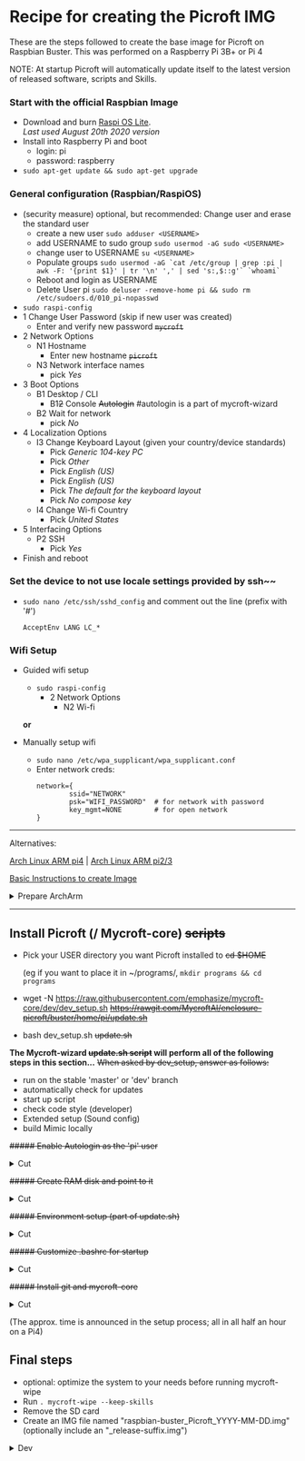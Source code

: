 # Recipe for creating the Picroft IMG

These are the steps followed to create the base image for Picroft on Raspbian Buster.  This was performed on a Raspberry Pi 3B+ or Pi 4

NOTE: At startup Picroft will automatically update itself to the latest version of released software, scripts and Skills.


### Start with the official Raspbian Image
* Download and burn [Raspi OS Lite](https://downloads.raspberrypi.org/raspios_lite_armhf/images/raspios_lite_armhf-2020-08-24/2020-08-20-raspios-buster-armhf-lite.zip).
  <br>_Last used August 20th 2020 version_
* Install into Raspberry Pi and boot
  - login: pi
  - password: raspberry
* ```sudo apt-get update && sudo apt-get upgrade```

### General configuration (Raspbian/RaspiOS)
  - (security measure) optional, but recommended: Change user and erase the standard user
      - create a new user ```sudo adduser <USERNAME>```
      - add USERNAME to sudo group ```sudo usermod -aG sudo <USERNAME>```
      - change user to USERNAME ```su <USERNAME>```
      - Populate groups ```sudo usermod -aG `cat /etc/group | grep :pi | awk -F: '{print $1}' | tr '\n' ',' | sed 's:,$::g'` `whoami` ```
      - Reboot and login as USERNAME
      - Delete User pi ```sudo deluser -remove-home pi && sudo rm /etc/sudoers.d/010_pi-nopasswd```
  - ```sudo raspi-config```
  - 1 Change User Password (skip if new user was created)
      - Enter and verify new password ~~```mycroft```~~
  - 2 Network Options
      - N1 Hostname
        - Enter new hostname ~~```picroft```~~
      - N3 Network interface names
        - pick *Yes*
  - 3 Boot Options
      - B1 Desktop / CLI
        - B1~~2~~ Console ~~Autologin~~ #autologin is a part of mycroft-wizard
      - B2 Wait for network
        - pick *No*
  - 4 Localization Options
      - I3 Change Keyboard Layout (given your country/device standards)
          - Pick *Generic 104-key PC*
          - Pick *Other*
          - Pick *English (US)*
          - Pick *English (US)*
          - Pick *The default for the keyboard layout*
          - Pick *No compose key*
      - I4 Change Wi-fi Country
          - Pick *United States*
  - 5 Interfacing Options
      - P2 SSH
          - Pick *Yes*
  - Finish and reboot

### Set the device to not use locale settings provided by ssh~~
* ```sudo nano /etc/ssh/sshd_config``` and comment out the line (prefix with '#')
  ```
  AcceptEnv LANG LC_*
  ```

### Wifi Setup

* Guided wifi setup
  * ```sudo raspi-config```
    - 2 Network Options
      - N2 Wi-fi

  __or__
* Manually setup wifi
  * ```sudo nano /etc/wpa_supplicant/wpa_supplicant.conf```
  * Enter network creds:
    ```
    network={
            ssid="NETWORK"
            psk="WIFI_PASSWORD"  # for network with password
            key_mgmt=NONE        # for open network
    }
    ```
    
--------------------------

Alternatives:

[Arch Linux ARM pi4](http://os.archlinuxarm.org/os/ArchLinuxARM-rpi-4-latest.tar.gz) | [Arch Linux ARM pi2/3](http://os.archlinuxarm.org/os/ArchLinuxARM-rpi-2-latest.tar.gz)

[Basic Instructions to create Image](https://archlinuxarm.org/platforms/armv8/broadcom/raspberry-pi-4)
<details>
  <summary>Prepare ArchArm</summary>
  
  * change to root: ```su```
  * disable audit: ```sed -i 's/$/ audit=0/' /boot/cmdline.txt```
  * Update and install prerequisites: ```pacman -Syu --noconfirm sudo wget```
  * Change root password: ```passwd root```
  * Create some groups: ```echo dialout plugdev spi i2c gpio pulse pulse-access | xargs -n 1 groupadd -r```
  * (optional) Create new user (and erase the standard user later)
      * Create user and add them to groups: ```useradd --create-home -g <GROUP> -G wheel,dialout,plugdev,spi,i2c,gpio,pulse,pulse-access,adm,audio,video,input <USERNAME>``` ; "users" is a valid choice as primary group
      
      &#x1F538; Whether or not a new user is created your user should be added to this groups 
  * set password ```passwd <USERNAME>```
  * grant sudo rights to everyone in wheel group (or otherwise appropriate management): ```EDITOR=nano visudo``` -> uncomment ```# %wheel ALL=(ALL) ALL```
  * Set locale
      * ```nano /etc/locale.gen``` -> uncomment your locale
      * ```locale-gen```
      * ```nano /etc/locale.conf``` -> replace with locale just created
  * Configure keyboard
      * get standard from ```localectl list-keymaps```
      * ```localectl set-keymap --no-convert <standard>```
  * Set hostname ```hostnamectl set-hostname <HOSTNAME>```
  * Reboot and login as <USERNAME>
  * (if new user was created): ```sudo userdel -r alarm```
  
  Totally optional, but gives you more granular control 
  * Install pyenv:
      * install dependencies: ```pacman -S --needed base-devel openssl zlib bzip2 readline sqlite curl llvm ncurses xz tk libffi python-pyopenssl git pyenv```
      * edit .bashrc ```printf '\n## pyenv configs\nexport PYENV_ROOT="$HOME/.pyenv"\nexport PATH="$PYENV_ROOT/bin:$PATH"\n\nif command -v pyenv 1>/dev/null 2>&1; then\n    eval "$(pyenv init -)"\nfi' >> ~/.bashrc```
      * retrigger bash: ```exec bash```
      * Install localized Python 3.7: ```pyenv install -v 3.7.9``` (3.7 is devs choice -Raspbian baseline- yet i've seen tests with 3.9, so change this as Mycroft progresses)
      * set Py 3.7.9 globally: ```pyenv global 3.7.9``` (You might want to set this directory specific -pyenv local- later on)
      * check: ```pyenv versions```
      
      At this point you're best adviced to make an image if things go sideways 
</details>

---------------------------------------------------

## Install Picroft (/ Mycroft-core) ~~scripts~~
* Pick your USER directory you want Picroft installed to ~~cd $HOME~~

  (eg if you want to place it in ~/programs/, ```mkdir programs && cd programs```
* wget -N https://raw.githubusercontent.com/emphasize/mycroft-core/dev/dev_setup.sh ~~https://rawgit.com/MycroftAI/enclosure-picroft/buster/home/pi/update.sh~~
* bash dev_setup.sh ~~update.sh~~

**The Mycroft-wizard ~~update.sh script~~ will perform all of the following steps in this section...**
~~When asked by dev_setup, answer as follows:~~
- run on the stable 'master' or 'dev' branch
- automatically check for updates
- start up script
- check code style (developer)
- Extended setup (Sound config)
- build Mimic locally

~~##### Enable Autologin as the 'pi' user~~
<details>
  <summary>Cut</summary>
* ```sudo nano /etc/systemd/system/getty@tty1.service.d/autologin.conf``` and enter:
   ```
   [Service]
   ExecStart=
   ExecStart=-/sbin/agetty --autologin pi --noclear %I     38400 linux
   ```
   
* ```sudo systemctl enable getty@tty1.service```
</details>

~~##### Create RAM disk and point to it~~
<details>
  <summary>Cut</summary>
  - ```sudo nano /etc/fstab``` and add the line:
    ```
    tmpfs /ramdisk tmpfs rw,nodev,nosuid,size=20M 0 0
    ```
</details>

~~##### Environment setup (part of update.sh)~~

<details>
  <summary>Cut</summary>
* ```sudo mkdir /etc/mycroft```
* ```sudo nano /etc/mycroft/mycroft.conf```
* mkdir ~/bin
</details>

~~##### Customize .bashrc for startup~~
<details>
  <summary>Cut</summary>
* ```nano ~/.bashrc```
   uncomment *#alias ll='ls -l'* near the bottom of the file
   at the bottom add:
   ```
   #####################################
   # This initializes Mycroft
   #####################################
   source ~/auto_run.sh
   ```
</details>

~~##### Install git and mycroft-core~~

<details>
  <summary>Cut</summary>
* ```sudo apt-get install git```
* ```git clone https://github.com/MycroftAI/mycroft-core.git```
* ```cd mycroft-core```
* ```git checkout master```
* ```bash dev_setup.sh```
 </details>

(The approx. time is announced in the setup process; all in all half an hour on a Pi4)

## Final steps
* optional: optimize the system to your needs before running mycroft-wipe
* Run ```. mycroft-wipe --keep-skills```
* Remove the SD card
* Create an IMG file named "raspbian-buster_Picroft_YYYY-MM-DD.img" (optionally include an "_release-suffix.img")

<details>
  <summary>Dev</summary>
* Compress the IMG using pishrink.sh
* Upload and adjust redirect link from https://mycroft.ai/to/picroft-image or https://mycroft.ai/to/picroft-unstable
</details>
